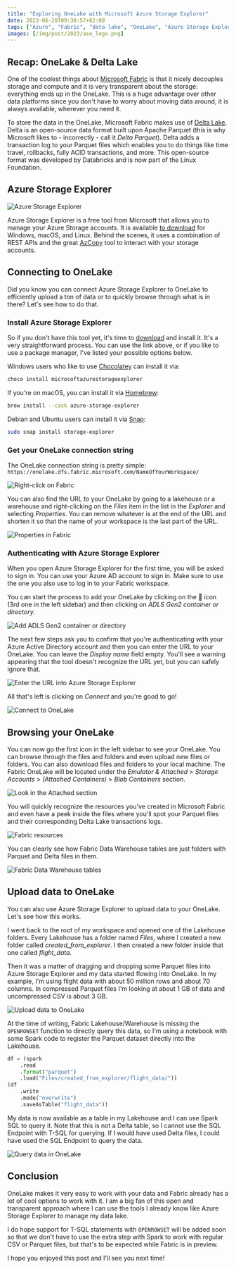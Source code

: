 ```yaml
---
title: "Exploring OneLake with Microsoft Azure Storage Explorer"
date: 2023-06-20T09:30:57+02:00
tags: ["Azure", "Fabric", "data lake", "OneLake", "Azure Storage Explorer", "lakehouse", "Spark", "Microsoft"]
images: [/img/post/2023/ase_logo.png]
---
```


## Recap: OneLake & Delta Lake

One of the coolest things about [Microsoft Fabric](https://www.microsoft.com/en-us/microsoft-fabric/) is that it nicely decouples storage and compute and it is very transparent about the storage: everything ends up in the OneLake. This is a huge advantage over other data platforms since you don't have to worry about moving data around, it is always available, wherever you need it.

<!--more-->

To store the data in the OneLake, Microsoft Fabric makes use of [Delta Lake](https://delta.io). Delta is an open-source data format built upon Apache Parquet (this is why Microsoft likes to - incorrectly - call it *Delta Parquet*). Delta adds a transaction log to your Parquet files which enables you to do things like time travel, rollbacks, fully ACID transactions, and more. This open-source format was developed by Databricks and is now part of the Linux Foundation.

## Azure Storage Explorer

![Azure Storage Explorer](/img/post/2023/ase_logo.png "Azure Storage Explorer")

Azure Storage Explorer is a free tool from Microsoft that allows you to manage your Azure Storage accounts. It is available [to download](https://azure.microsoft.com/en-us/products/storage/storage-explorer/) for Windows, macOS, and Linux. Behind the scenes, it uses a combination of REST APIs and the great [AzCopy](https://learn.microsoft.com/en-us/azure/storage/common/storage-use-azcopy-v10) tool to interact with your storage accounts.

## Connecting to OneLake

Did you know you can connect Azure Storage Explorer to OneLake to efficiently upload a ton of data or to quickly browse through what is in there? Let's see how to do that.

### Install Azure Storage Explorer

So if you don't have this tool yet, it's time to [download](https://azure.microsoft.com/en-us/products/storage/storage-explorer/) and install it. It's a very straightforward process. You can use the link above, or if you like to use a package manager, I've listed your possible options below.

Windows users who like to use [Chocolatey](https://chocolatey.org/) can install it via:

```bash
choco install microsoftazurestorageexplorer
```

If you're on macOS, you can install it via [Homebrew](https://brew.sh/):

```bash
brew install --cask azure-storage-explorer
```

Debian and Ubuntu users can install it via [Snap](https://snapcraft.io/azure-storage-explorer):

```bash
sudo snap install storage-explorer
```

### Get your OneLake connection string

The OneLake connection string is pretty simple: `https://onelake.dfs.fabric.microsoft.com/NameOfYourWorkspace/`

![Right-click on Fabric](/img/post/2023/fabric_rightclick.png "Right-click on Fabric")

You can also find the URL to your OneLake by going to a lakehouse or a warehouse and right-clicking on the *Files* item in the list in the *Explorer* and selecting *Properties*. You can remove whatever is at the end of the URL and shorten it so that the name of your workspace is the last part of the URL.

![Properties in Fabric](/img/post/2023/fabric_properties.png "Properties in Fabric")

### Authenticating with Azure Storage Explorer

When you open Azure Storage Explorer for the first time, you will be asked to sign in. You can use your Azure AD account to sign in. Make sure to use the one you also use to log in to your Fabric workspace.

You can start the process to add your OneLake by clicking on the 🔌 icon (3rd one in the left sidebar) and then clicking on *ADLS Gen2 container or directory*.

![Add ADLS Gen2 container or directory](/img/post/2023/explorer_adls.png "Add ADLS Gen2 container or directory")

The next few steps ask you to confirm that you're authenticating with your Azure Active Directory account and then you can enter the URL to your OneLake. You can leave the *Display name* field empty. You'll see a warning appearing that the tool doesn't recognize the URL yet, but you can safely ignore that.

![Enter the URL into Azure Storage Explorer](/img/post/2023/explorer_url.png "Enter the URL into Azure Storage Explorer")

All that's left is clicking on *Connect* and you're good to go!

![Connect to OneLake](/img/post/2023/explorer_connect.png "Connect to OneLake")

## Browsing your OneLake

You can now go the first icon in the left sidebar to see your OneLake. You can browse through the files and folders and even upload new files or folders. You can also download files and folders to your local machine. The Fabric OneLake will be located under the *Emulator & Attached* > *Storage Accounts* > *(Attached Containers)* > *Blob Containers* section.

![Look in the Attached section](/img/post/2023/explorer_attached.png "Look in the Attached section")

You will quickly recognize the resources you've created in Microsoft Fabric and even have a peek inside the files where you'll spot your Parquet files and their corresponding Delta Lake transactions logs.

![Fabric resources](/img/post/2023/fabric_dwh.png "Fabric resources")

You can clearly see how Fabric Data Warehouse tables are just folders with Parquet and Delta files in them.

![Fabric Data Warehouse tables](/img/post/2023/dwh_tables.png "Fabric Data Warehouse tables")

## Upload data to OneLake

You can also use Azure Storage Explorer to upload data to your OneLake. Let's see how this works.

I went back to the root of my workspace and opened one of the Lakehouse folders. Every Lakehouse has a folder named *Files*, where I created a new folder called *created_from_explorer*. I then created a new folder inside that one called *flight_data*.

Then it was a matter of dragging and dropping some Parquet files into Azure Storage Explorer and my data started flowing into OneLake. In my example, I'm using flight data with about 50 million rows and about 70 columns. In compressed Parquet files I'm looking at about 1 GB of data and uncompressed CSV is about 3 GB.

![Upload data to OneLake](/img/post/2023/explorer_upload.png "Upload data to OneLake")

At the time of writing, Fabric Lakehouse/Warehouse is missing the `OPENROWSET` function to directly query this data, so I'm using a notebook with some Spark code to register the Parquet dataset directly into the Lakehouse.

```python
df = (spark
    .read
    .format("parquet")
    .load("Files/created_from_explorer/flight_data/"))
(df
    .write
    .mode("overwrite")
    .saveAsTable("flight_data"))
```

My data is now available as a table in my Lakehouse and I can use Spark SQL to query it. Note that this is not a Delta table, so I cannot use the SQL Endpoint with T-SQL for querying. If I would have used Delta files, I could have used the SQL Endpoint to query the data.

![Query data in OneLake](/img/post/2023/fabric_table.png "Query data in OneLake")

## Conclusion

OneLake makes it very easy to work with your data and Fabric already has a lot of cool options to work with it. I am a big fan of this open and transparent approach where I can use the tools I already know like Azure Storage Explorer to manage my data lake.

I do hope support for T-SQL statements with `OPENROWSET` will be added soon so that we don't have to use the extra step with Spark to work with regular CSV or Parquet files, but that's to be expected while Fabric is in preview.

I hope you enjoyed this post and I'll see you next time!
